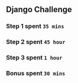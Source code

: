 ## Django Challenge
### Step 1 spent `35 mins`
### Step 2 spent `45 hour`
### Step 3 spent `1 hour`
### Bonus spent `30 mins`